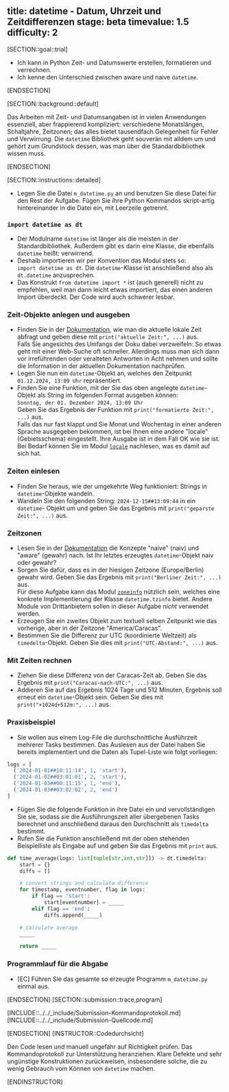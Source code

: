 title: datetime - Datum, Uhrzeit und Zeitdifferenzen
stage: beta
timevalue: 1.5
difficulty: 2
---
[SECTION::goal::trial]

- Ich kann in Python Zeit- und Datumswerte erstellen, formatieren und verrechnen.
- Ich kenne den Unterschied zwischen aware und naive `datetime`.

[ENDSECTION]

[SECTION::background::default]

Das Arbeiten mit Zeit- und Datumsangaben ist in vielen Anwendungen essenziell, aber frappierend kompliziert:
verschiedene Monatslängen, Schaltjahre, Zeitzonen; 
das alles bietet tausendfach Gelegenheit für Fehler und Verwirrung.
Die `datetime` Bibliothek geht souverän mit alldem um und gehört zum Grundstock dessen,
was man über die Standardbibliothek wissen muss. 

[ENDSECTION]

[SECTION::instructions::detailed]

- Legen Sie die Datei `m_datetime.py` an und benutzen Sie diese Datei für den Rest der Aufgabe. Fügen Sie ihre Python
  Kommandos skript-artig hintereinander in die Datei ein, mit Leerzeile getrennt.

### `import datetime as dt`

- Der Modulname `datetime` ist länger als die meisten in der Standardbibliothek.
  Außerdem gibt es darin eine Klasse, die ebenfalls `datetime` heißt: verwirrend.
- Deshalb importieren wir per Konvention das Modul stets so:  
  `import datetime as dt`.
  Die `datetime`-Klasse ist anschließend also als `dt.datetime` anzusprechen.
- Das Konstrukt `from datetime import *` ist (auch generell) nicht zu empfehlen,
  weil man dann leicht etwas importiert, das einen anderen Import überdeckt.
  Der Code wird auch schwerer lesbar.

### Zeit-Objekte anlegen und ausgeben

- Finden Sie in der [Dokumentation](https://docs.python.org/3/library/datetime.html), wie man die aktuelle lokale Zeit
  abfragt und geben diese mit `print("aktuelle Zeit:", ...)` aus.  
  Falls Sie angesichts des Umfangs der Doku dabei verzweifeln:
  So etwas geht mit einer Web-Suche oft schneller. Allerdings muss man sich dann vor irreführenden oder veralteten
  Antworten in Acht nehmen und sollte die Information in der aktuellen Dokumentation nachprüfen.
- Legen Sie nun ein `datetime`-Objekt an, welches den Zeitpunkt `01.12.2024, 13:09 Uhr` repräsentiert.
- Finden Sie eine Funktion, mit der Sie das oben angelegte `datetime`-Objekt als String im folgenden Format ausgeben
  können:  
  `Sonntag, der 01. Dezember 2024, 13:09 Uhr`  
  Geben Sie das Ergebnis der Funktion mit `print("formatierte Zeit:", ...)` aus.  
  Falls das nur fast klappt und Sie Monat und Wochentag in einer anderen Sprache ausgegeben bekommen, 
  ist bei Ihnen eine andere "locale" (Gebietsschema) eingestellt. 
  Ihre Ausgabe ist in dem Fall OK wie sie ist. 
  Bei Bedarf können Sie im Modul [`locale`](https://docs.python.org/3/library/locale.html) nachlesen, was es damit auf sich hat.

### Zeiten einlesen

- Finden Sie heraus, wie der umgekehrte Weg funktioniert: Strings in `datetime`-Objekte wandeln.
- Wandeln Sie den folgenden String: `2024-12-15##13:09:44` in ein `datetime`- Objekt um und geben Sie das Ergebnis mit
  `print("geparste Zeit:", ...)` aus.

### Zeitzonen

- Lesen Sie in der [Dokumentation](https://docs.python.org/3/library/datetime.html) die Konzepte "naive" (naiv) und
  "aware" (gewahr) nach. Ist Ihr letztes erzeugtes `datetime`-Objekt naiv oder gewahr?
- Sorgen Sie dafür, dass es in der hiesigen Zeitzone (Europe/Berlin) gewahr wird. Geben Sie das Ergebnis mit
  `print("Berliner Zeit:", ...)` aus.  
  Für diese Aufgabe kann das Modul [`zoneinfo`](https://docs.python.org/3/library/zoneinfo.html#module-zoneinfo)
  nützlich sein, welches eine konkrete Implementierung der Klasse `datetime.tzinfo` bietet. Andere Module von
  Drittanbietern sollen in dieser Aufgabe *nicht* verwendet werden.
- Erzeugen Sie ein zweites Objekt zum textuell selben Zeitpunkt wie das vorherige, aber in der Zeitzone
  "America/Caracas".
- Bestimmen Sie die Differenz zur UTC (koordinierte Weltzeit) als `timedelta`-Objekt. Geben Sie dies mit
  `print("UTC-Abstand:", ...)` aus.

### Mit Zeiten rechnen

- Ziehen Sie diese Differenz von der Caracas-Zeit ab. 
  Geben Sie das Ergebnis mit `print("Caracas-nach-UTC:", ...)` aus.
- Addieren Sie auf das Ergebnis 1024 Tage und 512 Minuten, Ergebnis soll erneut ein `datetime`-Objekt sein.
  Geben Sie dies mit `print("+1024d+512m:", ...)` aus.

### Praxisbeispiel

- Sie wollen aus einem Log-File die durchschnittliche Ausführzeit mehrerer Tasks bestimmen. Das Auslesen aus der Datei
  haben Sie bereits implementiert und die Daten als Tupel-Liste wie folgt vorliegen:

```python
logs = [
  ('2024-01-01##10:11:14', 1, 'start'),
  ('2024-01-02##03:01:01', 2, 'start'),
  ('2024-01-03##00:11:15', 1, 'end'),
  ('2024-01-03##03:02:02', 2, 'end')
]
```

- Fügen Sie die folgende Funktion in ihre Datei ein und vervollständigen Sie sie, sodass sie die Ausführungszeit aller
  übergebenen Tasks berechnet und anschließend daraus den Durchschnitt als `timedelta` bestimmt.
- Rufen Sie die Funktion anschließend mit der oben stehenden Beispielliste als Eingabe auf
  und geben Sie das Ergebnis mit `print` aus.

```python
def time_average(logs: list[tuple[str,int,str]]) -> dt.timedelta:
    start = {}
    diffs = []

    # convert strings and calculate difference
    for timestamp, eventnumber, flag in logs:
        if flag == 'start':
            start[eventnumber] = _____
        elif flag == 'end':
            diffs.append(_____)

    # calculate average
    _____

    return _____
```

### Programmlauf für die Abgabe

- [EC] Führen Sie das gesamte so erzeugte Programm `m_datetime.py` einmal aus.

[ENDSECTION]
[SECTION::submission::trace,program]

[INCLUDE::../../_include/Submission-Kommandoprotokoll.md]
[INCLUDE::../../_include/Submission-Quellcode.md]

[ENDSECTION]
[INSTRUCTOR::Codedurchsicht]

Den Code lesen und manuell ungefähr auf Richtigkeit prüfen.
Das Kommandoprotokoll zur Unterstützung heranziehen.
Klare Defekte und sehr ungünstige Konstruktionen zurückweisen,
insbesondere solche, die zu wenig Gebrauch vom Können von `datetime` machen.

[ENDINSTRUCTOR]
